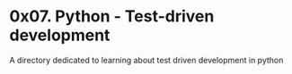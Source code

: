 # 0x07. Python - Test-driven development
A directory dedicated to learning about test driven development in python
